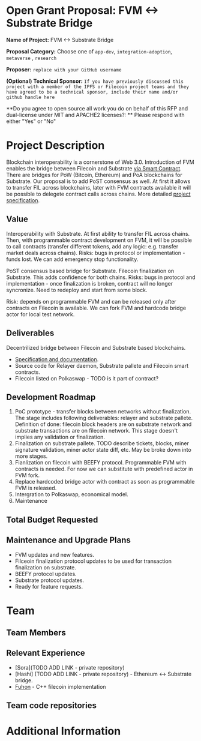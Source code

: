 # Open Grant Proposal: FVM <-> Substrate Bridge

**Name of Project:** FVM <-> Substrate Bridge

**Proposal Category:** Choose one of `app-dev`, `integration-adoption`, `metaverse` , `research`

**Proposer:** `replace with your GitHub username`

**(Optional) Technical Sponsor:** `If you have previously discussed this project with a member of the IPFS or Filecoin project teams and they have agreed to be a technical sponsor, include their name and/or github handle here`

**Do you agree to open source all work you do on behalf of this RFP and dual-license under MIT and APACHE2 licenses?: ** Please respond with either "Yes" or "No"

# Project Description

<!-- Please describe exactly what you are planning to build. Make sure to include the following: -->
<!-- - Start with the need or problem you are trying to solve with this project. -->
<!-- - Describe why your solution is going to adequately solve this problem. -->

<!-- This section should be 2-3 paragraphs long. -->
Blockchain interoperability is a cornerstone of Web 3.0. Introduction of FVM enables the bridge between Filecoin and Substrate [via Smart Contract](https://wiki.polkadot.network/docs/learn-bridges#via-smart-contracts). There are bridges for PoW (Bitcoin, Ethereum) and PoA blockchains for Substrate. Our proposal is to add PoST consensus as well. At first it allows to transfer FIL across blockchains, later with FVM contracts available it will be possible to delegete contract calls across chains.
More detailed [project specification](https://soramitsu.atlassian.net/wiki/spaces/FIL/pages/3651633155/FVM+-+Substrate+bridge).

## Value

<!-- Please describe in more detail why this proposal is valuable for the Filecoin ecosystem. Answer the following questions: -->
<!-- - What are the benefits to getting this right? -->
<!-- - What are the risks if you don't get it right? -->
<!-- - What are the risks that will make executing on this project difficult? -->

<!-- This section should be 1-3 paragraphs long. -->
Interoperability with Substrate. At first ability to transfer FIL across chains. Then, with programmable contract development on FVM, it will be possible to call contracts (transfer different tokens, add any logic: e.g. transfer market deals across chains).
Risks: bugs in protocol or implementation - funds lost. We can add emergency stop functionality.

PoST consensus based bridge for Substrate. Filecoin finalization on Substrate. This adds confidence for both chains.
Risks: bugs in protocol and implementation - once finalization is broken, contract will no longer syncronize. Need to redeploy and start from some block.

Risk: depends on programmable FVM and can be released only after contracts on Filecoin is available. We can fork FVM and hardcode bridge actor for local test network.

## Deliverables

<!-- Please describe in details what your final deliverable for this project will be. Include a specification of the project and what functionality the software will deliver when it is finished. -->
Decentrilized bridge between Filecoin and Substrate based blockchains.
- [Specification and documentation](https://soramitsu.atlassian.net/wiki/spaces/FIL/pages/3651633155/FVM+-+Substrate+bridge).
- Source code for Relayer daemon, Substrate pallete and Filecoin smart contracts.
- Filecoin listed on Polkaswap - TODO is it part of contract?

## Development Roadmap

<!-- Please break up your development work into a clear set of milestones. This section needs to be very detailed (will vary on the project, but aim for around 2 pages for this section). -->

<!-- For each milestone, please describe: -->
<!-- - The software functionality that we can expect after the completion of each milestone. This should be detailed enough that it can be used to ensure that the software meets the specification you outlined in the Deliverables. -->
<!-- - How many people will be working on each milestone and their roles -->
<!-- - The amount of funding required for each milestone -->
<!-- - How much time this milestone will take to achieve (using real dates) -->
1) PoC prototype - transfer blocks between networks without finalization. The stage includes following deliverables: relayer and substrate pallete. Definition of done: filecoin block headers are on substrate network and substrate transactions are on filecoin network. This stage doesn't implies any validation or finalization.
2) Finalization on substrate pallete. TODO describe tickets, blocks, miner signature validation, miner actor state diff, etc. May be broke down into more stages.
3) Fianlization on filecoin with BEEFY protocol. Programmable FVM with contracts is needed. For now we can substitute with predefined actor in FVM fork.
4) Replace hardcoded bridge actor with contract as soon as programmable FVM is released.
5) Intergration to Polkaswap, economical model.
6) Maintenance

## Total Budget Requested

<!--Sum up the total requested budget across all milestones, and include that figure here. Also, please include a budget breakdown to specify how you are planning to spend these funds. -->

## Maintenance and Upgrade Plans

<!-- Specify your team's long-term plans to maintain this software and upgrade it over time. -->
- FVM updates and new features.
- Filceoin finalization protocol updates to be used for transaction finalization on substrate.
- BEEFY protocol updates.
- Substrate protocol updates.
- Ready for feature requests.

# Team

## Team Members

<!-- - Team Member 1 -->
<!-- - Team Member 2 -->
<!-- - Team Member 3 -->
<!-- - ...

## Team Member LinkedIn Profiles

<!-- - Team Member 1 LinkedIn profile -->
<!-- - Team Member 2 LinkedIn profile -->
<!-- - Team Member 3 LinkedIn profile -->
<!-- - ...

## Team Website

<!-- Please link to your team's website here (make sure it's `https`) -->

## Relevant Experience

<!-- Please describe (in words) your team's relevant experience, and why you think you are the right team to build this project. You can cite your team's prior experience in similar domains, doing similar dev work, individual team members' backgrounds, etc. -->
* [Sora](TODO ADD LINK - private repository)
* [Hashi] (TODO ADD LINK - private repository) - Ethereum <-> Substrate bridge.
* [Fuhon](https://github.com/filecoin-project/cpp-filecoin) - C++ filecoin implementation

## Team code repositories

<!-- Please provide links to your team's prior code repos for similar or related projects. -->

# Additional Information

<!-- Please include any additional information that you think would be useful in helping us to evaluate your proposal. -->
